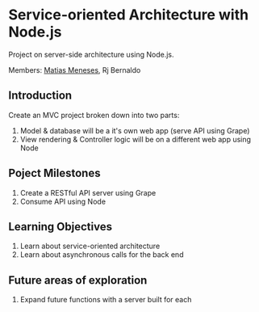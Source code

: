 # Service-oriented Architecture with Node.js

Project on server-side architecture using Node.js.

Members: [Matias Meneses](github.com/matias), Rj Bernaldo

## Introduction

Create an MVC project broken down into two parts:
1. Model & database will be a it's own web app (serve API using Grape)
2. View rendering & Controller logic will be on a different web app using Node

## Poject Milestones

1. Create a RESTful API server using Grape
2. Consume API using Node

## Learning Objectives

1. Learn about service-oriented architecture
2. Learn about asynchronous calls for the back end

## Future areas of exploration

1. Expand future functions with a server built for each

<!-- ## References

~ -->

